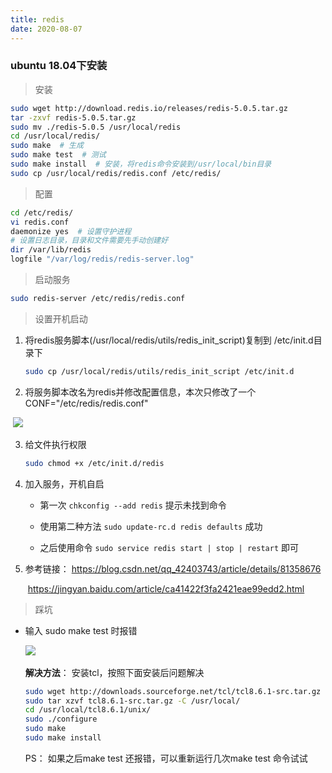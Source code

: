 ```yaml
---
title: redis
date: 2020-08-07
---
```


### ubuntu 18.04下安装

> 安装

```bash
sudo wget http://download.redis.io/releases/redis-5.0.5.tar.gz
tar -zxvf redis-5.0.5.tar.gz
sudo mv ./redis-5.0.5 /usr/local/redis
cd /usr/local/redis/
sudo make  # 生成
sudo make test  # 测试
sudo make install  # 安装，将redis命令安装到/usr/local/bin目录
sudo cp /usr/local/redis/redis.conf /etc/redis/
```

> 配置

```bash
cd /etc/redis/
vi redis.conf
daemonize yes  # 设置守护进程
# 设置日志目录，目录和文件需要先手动创建好
dir /var/lib/redis 
logfile "/var/log/redis/redis-server.log"
```

> 启动服务

```bash
sudo redis-server /etc/redis/redis.conf
```

> 设置开机启动

1. 将redis服务脚本(/usr/local/redis/utils/redis_init_script)复制到 /etc/init.d目录下

   ```bash
   sudo cp /usr/local/redis/utils/redis_init_script /etc/init.d
   ```

2. 将服务脚本改名为redis并修改配置信息，本次只修改了一个  CONF="/etc/redis/redis.conf"

​                                      ![](https://cdn.jsdelivr.net/gh/kcyln/ImageHosting@latest/2020/08/07/3be4ae2bf5dbbe030d2cf2ba83ca6426.png)

3. 给文件执行权限 

   ```bash
   sudo chmod +x /etc/init.d/redis
   ```

4. 加入服务，开机自启

   * 第一次 `chkconfig --add redis` 提示未找到命令

   * 使用第二种方法 `sudo update-rc.d redis defaults` 成功
   * 之后使用命令 `sudo service redis start | stop | restart` 即可

5. 参考链接： https://blog.csdn.net/qq_42403743/article/details/81358676

   ​                    https://jingyan.baidu.com/article/ca41422f3fa2421eae99edd2.html

> 踩坑

* 输入 sudo make test 时报错

  ![](https://cdn.jsdelivr.net/gh/kcyln/ImageHosting@latest/2020/08/07/746bfd9ac6400194a152a83e9d5b87d2.png)
​
  
  **解决方法**： 安装tcl，按照下面安装后问题解决
  
  ```bash
  sudo wget http://downloads.sourceforge.net/tcl/tcl8.6.1-src.tar.gz
  sudo tar xzvf tcl8.6.1-src.tar.gz -C /usr/local/
  cd /usr/local/tcl8.6.1/unix/
  sudo ./configure
  sudo make
  sudo make install
  ```
  PS： 如果之后make test 还报错，可以重新运行几次make test 命令试试

